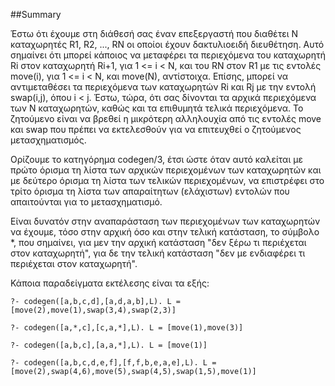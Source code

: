 ##Summary

Έστω ότι έχουμε στη διάθεσή σας έναν επεξεργαστή που διαθέτει N καταχωρητές R1, R2, ..., RN οι οποίοι έχουν δακτυλιοειδή διευθέτηση. Αυτό σημαίνει ότι μπορεί κάποιος 
να μεταφέρει τα περιεχόμενα του καταχωρητή Ri στον καταχωρητή Ri+1, για 1 <= i < N, και του RN στον R1 με τις εντολές move(i), για 1 <= i < N, και move(N),
αντίστοιχα. Επίσης, μπορεί να αντιμεταθέσει τα περιεχόμενα των καταχωρητών Ri και Rj με την εντολή swap(i,j), όπου i < j. Έστω, τώρα, ότι σας δίνονται τα αρχικά
περιεχόμενα των N καταχωρητών, καθώς και τα επιθυμητά τελικά περιεχόμενα. Το ζητούμενο είναι να βρεθεί η μικρότερη αλληλουχία από τις εντολές move και swap που πρέπει 
να εκτελεσθούν για να επιτευχθεί ο ζητούμενος μετασχηματισμός.

Ορίζουμε το κατηγόρημα codegen/3, έτσι ώστε όταν αυτό καλείται με πρώτο όρισμα τη λίστα των αρχικών περιεχομένων των καταχωρητών και με δεύτερο όρισμα τη λίστα των 
τελικών περιεχομένων, να επιστρέφει στο τρίτο όρισμα τη λίστα των απαραίτητων (ελάχιστων) εντολών που απαιτούνται για το μετασχηματισμό.

Είναι δυνατόν στην αναπαράσταση των περιεχομένων των καταχωρητών να έχουμε, τόσο στην αρχική όσο και στην τελική κατάσταση, το σύμβολο *, που σημαίνει, για μεν την 
αρχική κατάσταση "δεν ξέρω τι περιέχεται στον καταχωρητή", για δε την τελική κατάσταση "δεν με ενδιαφέρει τι περιέχεται στον καταχωρητή". 

Κάποια παραδείγματα εκτέλεσης είναι τα εξής:

`?- codegen([a,b,c,d],[a,d,a,b],L).
L = [move(2),move(1),swap(3,4),swap(2,3)]`

`?- codegen([a,*,c],[c,a,*],L).
L = [move(1),move(3)]`

`?- codegen([a,b,c],[a,a,*],L).
L = [move(1)]`

`?- codegen([a,b,c,d,e,f],[f,f,b,e,a,e],L).
L = [move(2),swap(4,6),move(5),swap(4,5),swap(1,5),move(1)]`
